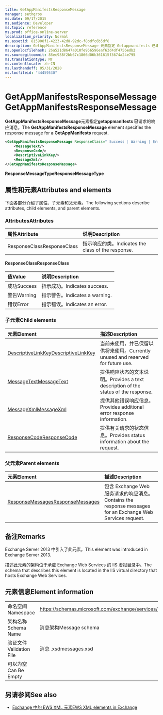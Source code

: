 ```yaml
---
title: GetAppManifestsResponseMessage
manager: sethgros
ms.date: 09/17/2015
ms.audience: Developer
ms.topic: reference
ms.prod: office-online-server
localization_priority: Normal
ms.assetid: 815908f1-4223-42d8-92dc-f8bdfc6b5df8
description: GetAppManifestsResponseMessage 元素指定 Getappmanifests 已请求的响应消息。
ms.openlocfilehash: 26a521d8647a010fe956596eaf63d4df4756edb2
ms.sourcegitcommit: 88ec988f2bb67c1866d06b361615f3674a24e795
ms.translationtype: MT
ms.contentlocale: zh-CN
ms.lasthandoff: 05/31/2020
ms.locfileid: "44459530"
---
```

# <a name="getappmanifestsresponsemessage"></a><span data-ttu-id="807e1-103">GetAppManifestsResponseMessage</span><span class="sxs-lookup"><span data-stu-id="807e1-103">GetAppManifestsResponseMessage</span></span>

<span data-ttu-id="807e1-104">**GetAppManifestsResponseMessage**元素指定**getappmanifests 已**请求的响应消息。</span><span class="sxs-lookup"><span data-stu-id="807e1-104">The **GetAppManifestsResponseMessage** element specifies the response message for a **GetAppManifests** request.</span></span> 
  
```XML
<GetAppManifestsResponseMessage ResponseClass=" Success | Warning | Error ">
    <MessageText/>
    <ResponseCode/>
    <DescriptiveLinkKey/>
    <MessageXml/>
</GetAppManifestsResponseMessage>
```

 <span data-ttu-id="807e1-105">**ResponseMessageType**</span><span class="sxs-lookup"><span data-stu-id="807e1-105">**ResponseMessageType**</span></span>
## <a name="attributes-and-elements"></a><span data-ttu-id="807e1-106">属性和元素</span><span class="sxs-lookup"><span data-stu-id="807e1-106">Attributes and elements</span></span>

<span data-ttu-id="807e1-107">下面各部分介绍了属性、子元素和父元素。</span><span class="sxs-lookup"><span data-stu-id="807e1-107">The following sections describe attributes, child elements, and parent elements.</span></span>
  
### <a name="attributes"></a><span data-ttu-id="807e1-108">Attributes</span><span class="sxs-lookup"><span data-stu-id="807e1-108">Attributes</span></span>

|<span data-ttu-id="807e1-109">**属性**</span><span class="sxs-lookup"><span data-stu-id="807e1-109">**Attribute**</span></span>|<span data-ttu-id="807e1-110">**说明**</span><span class="sxs-lookup"><span data-stu-id="807e1-110">**Description**</span></span>|
|:-----|:-----|
|<span data-ttu-id="807e1-111">ResponseClass</span><span class="sxs-lookup"><span data-stu-id="807e1-111">ResponseClass</span></span>  <br/> |<span data-ttu-id="807e1-112">指示响应的类。</span><span class="sxs-lookup"><span data-stu-id="807e1-112">Indicates the class of the response.</span></span>  <br/> |
   
#### <a name="responseclass"></a><span data-ttu-id="807e1-113">ResponseClass</span><span class="sxs-lookup"><span data-stu-id="807e1-113">ResponseClass</span></span>

|<span data-ttu-id="807e1-114">**值**</span><span class="sxs-lookup"><span data-stu-id="807e1-114">**Value**</span></span>|<span data-ttu-id="807e1-115">**说明**</span><span class="sxs-lookup"><span data-stu-id="807e1-115">**Description**</span></span>|
|:-----|:-----|
|<span data-ttu-id="807e1-116">成功</span><span class="sxs-lookup"><span data-stu-id="807e1-116">Success</span></span>  <br/> |<span data-ttu-id="807e1-117">指示成功。</span><span class="sxs-lookup"><span data-stu-id="807e1-117">Indicates success.</span></span>  <br/> |
|<span data-ttu-id="807e1-118">警告</span><span class="sxs-lookup"><span data-stu-id="807e1-118">Warning</span></span>  <br/> |<span data-ttu-id="807e1-119">指示警告。</span><span class="sxs-lookup"><span data-stu-id="807e1-119">Indicates a warning.</span></span>  <br/> |
|<span data-ttu-id="807e1-120">错误</span><span class="sxs-lookup"><span data-stu-id="807e1-120">Error</span></span>  <br/> |<span data-ttu-id="807e1-121">指示错误。</span><span class="sxs-lookup"><span data-stu-id="807e1-121">Indicates an error.</span></span>  <br/> |
   
### <a name="child-elements"></a><span data-ttu-id="807e1-122">子元素</span><span class="sxs-lookup"><span data-stu-id="807e1-122">Child elements</span></span>

|<span data-ttu-id="807e1-123">**元素**</span><span class="sxs-lookup"><span data-stu-id="807e1-123">**Element**</span></span>|<span data-ttu-id="807e1-124">**描述**</span><span class="sxs-lookup"><span data-stu-id="807e1-124">**Description**</span></span>|
|:-----|:-----|
|[<span data-ttu-id="807e1-125">DescriptiveLinkKey</span><span class="sxs-lookup"><span data-stu-id="807e1-125">DescriptiveLinkKey</span></span>](descriptivelinkkey.md) <br/> |<span data-ttu-id="807e1-126">当前未使用，并已保留以供将来使用。</span><span class="sxs-lookup"><span data-stu-id="807e1-126">Currently unused and reserved for future use.</span></span>  <br/> |
|[<span data-ttu-id="807e1-127">MessageText</span><span class="sxs-lookup"><span data-stu-id="807e1-127">MessageText</span></span>](messagetext.md) <br/> |<span data-ttu-id="807e1-128">提供响应状态的文本说明。</span><span class="sxs-lookup"><span data-stu-id="807e1-128">Provides a text description of the status of the response.</span></span>  <br/> |
|[<span data-ttu-id="807e1-129">MessageXml</span><span class="sxs-lookup"><span data-stu-id="807e1-129">MessageXml</span></span>](messagexml.md) <br/> |<span data-ttu-id="807e1-130">提供其他错误响应信息。</span><span class="sxs-lookup"><span data-stu-id="807e1-130">Provides additional error response information.</span></span>  <br/> |
|[<span data-ttu-id="807e1-131">ResponseCode</span><span class="sxs-lookup"><span data-stu-id="807e1-131">ResponseCode</span></span>](responsecode.md) <br/> |<span data-ttu-id="807e1-132">提供有关请求的状态信息。</span><span class="sxs-lookup"><span data-stu-id="807e1-132">Provides status information about the request.</span></span>  <br/> |
   
### <a name="parent-elements"></a><span data-ttu-id="807e1-133">父元素</span><span class="sxs-lookup"><span data-stu-id="807e1-133">Parent elements</span></span>

|<span data-ttu-id="807e1-134">**元素**</span><span class="sxs-lookup"><span data-stu-id="807e1-134">**Element**</span></span>|<span data-ttu-id="807e1-135">**描述**</span><span class="sxs-lookup"><span data-stu-id="807e1-135">**Description**</span></span>|
|:-----|:-----|
|[<span data-ttu-id="807e1-136">ResponseMessages</span><span class="sxs-lookup"><span data-stu-id="807e1-136">ResponseMessages</span></span>](responsemessages.md) <br/> |<span data-ttu-id="807e1-137">包含 Exchange Web 服务请求的响应消息。</span><span class="sxs-lookup"><span data-stu-id="807e1-137">Contains the response messages for an Exchange Web Services request.</span></span>  <br/> |
   
## <a name="remarks"></a><span data-ttu-id="807e1-138">备注</span><span class="sxs-lookup"><span data-stu-id="807e1-138">Remarks</span></span>

<span data-ttu-id="807e1-139">Exchange Server 2013 中引入了此元素。</span><span class="sxs-lookup"><span data-stu-id="807e1-139">This element was introduced in Exchange Server 2013.</span></span>
  
<span data-ttu-id="807e1-140">描述此元素的架构位于承载 Exchange Web Services 的 IIS 虚拟目录中。</span><span class="sxs-lookup"><span data-stu-id="807e1-140">The schema that describes this element is located in the IIS virtual directory that hosts Exchange Web Services.</span></span>
  
## <a name="element-information"></a><span data-ttu-id="807e1-141">元素信息</span><span class="sxs-lookup"><span data-stu-id="807e1-141">Element information</span></span>

|||
|:-----|:-----|
|<span data-ttu-id="807e1-142">命名空间</span><span class="sxs-lookup"><span data-stu-id="807e1-142">Namespace</span></span>  <br/> |https://schemas.microsoft.com/exchange/services/2006/messages  <br/> |
|<span data-ttu-id="807e1-143">架构名称</span><span class="sxs-lookup"><span data-stu-id="807e1-143">Schema Name</span></span>  <br/> |<span data-ttu-id="807e1-144">消息架构</span><span class="sxs-lookup"><span data-stu-id="807e1-144">Message schema</span></span>  <br/> |
|<span data-ttu-id="807e1-145">验证文件</span><span class="sxs-lookup"><span data-stu-id="807e1-145">Validation File</span></span>  <br/> |<span data-ttu-id="807e1-146">消息 .xsd</span><span class="sxs-lookup"><span data-stu-id="807e1-146">messages.xsd</span></span>  <br/> |
|<span data-ttu-id="807e1-147">可以为空</span><span class="sxs-lookup"><span data-stu-id="807e1-147">Can Be Empty</span></span>  <br/> ||
   
## <a name="see-also"></a><span data-ttu-id="807e1-148">另请参阅</span><span class="sxs-lookup"><span data-stu-id="807e1-148">See also</span></span>



- [<span data-ttu-id="807e1-149">Exchange 中的 EWS XML 元素</span><span class="sxs-lookup"><span data-stu-id="807e1-149">EWS XML elements in Exchange</span></span>](ews-xml-elements-in-exchange.md)

